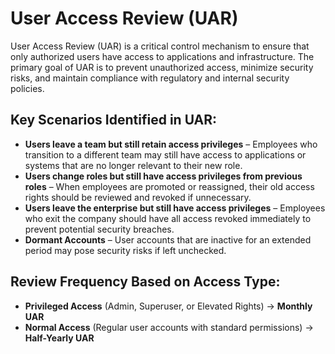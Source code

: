# User Access Review (UAR)

User Access Review (UAR) is a critical control mechanism to ensure that only authorized users have access to applications and infrastructure. The primary goal of UAR is to prevent unauthorized access, minimize security risks, and maintain compliance with regulatory and internal security policies.

## Key Scenarios Identified in UAR:

- **Users leave a team but still retain access privileges** – Employees who transition to a different team may still have access to applications or systems that are no longer relevant to their new role.
- **Users change roles but still have access privileges from previous roles** – When employees are promoted or reassigned, their old access rights should be reviewed and revoked if unnecessary.
- **Users leave the enterprise but still have access privileges** – Employees who exit the company should have all access revoked immediately to prevent potential security breaches.
- **Dormant Accounts** – User accounts that are inactive for an extended period may pose security risks if left unchecked.

## Review Frequency Based on Access Type:

- **Privileged Access** (Admin, Superuser, or Elevated Rights) → **Monthly UAR**
- **Normal Access** (Regular user accounts with standard permissions) → **Half-Yearly UAR**
